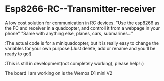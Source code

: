 # Esp8266-RC--Transmitter-receiver
A low cost solution for communication in RC devices. 
"Use the esp8266 as the FC and receiver in a quadcopter, and controll it from a webpage in your phone"
"Same with anything else, planes, cars, submarines..."

:The actual code is for a miniquadcopter, but it is really easy to change the variables for your own purpose.(Just delete, add or rename and you'll be ready to go!)

:This is still in development(not completely working), please help! :)

The board I am working on is the Wemos D1 mini V2
